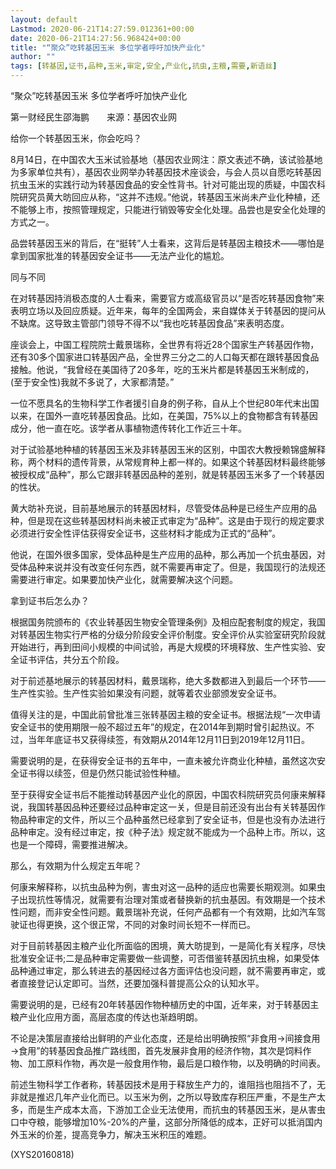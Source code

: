 ```yaml
---
layout: default
Lastmod: 2020-06-21T14:27:59.012361+00:00
date: 2020-06-21T14:27:56.968424+00:00
title: "“聚众”吃转基因玉米 多位学者呼吁加快产业化"
author: ""
tags: [转基因,证书,品种,玉米,审定,安全,产业化,抗虫,主粮,需要,新语丝]
---
```


“聚众”吃转基因玉米 多位学者呼吁加快产业化

第一财经民生邵海鹏　　来源：基因农业网

给你一个转基因玉米，你会吃吗？

8月14日，在中国农大玉米试验基地（基因农业网注：原文表述不确，该试验基地为多家单位共有），基因农业网举办转基因技术座谈会，与会人员以自愿吃转基因抗虫玉米的实践行动为转基因食品的安全性背书。针对可能出现的质疑，中国农科院研究员黄大昉回应从称，“这并不违规。”他说，转基因玉米尚未产业化种植，还不能够上市，按照管理规定，只能进行销毁等安全化处理。品尝也是安全化处理的方式之一。

品尝转基因玉米的背后，在“挺转”人士看来，这背后是转基因主粮技术——哪怕是拿到国家批准的转基因安全证书——无法产业化的尴尬。

同与不同

在对转基因持消极态度的人士看来，需要官方或高级官员以“是否吃转基因食物”来表明立场以及回应质疑。近年来，每年的全国两会，来自媒体关于转基因的提问从不缺席。这导致主管部门领导不得不以“我也吃转基因食品”来表明态度。

座谈会上，中国工程院院士戴景瑞称，全世界有将近28个国家生产转基因作物，还有30多个国家进口转基因产品，全世界三分之二的人口每天都在跟转基因食品接触。他说，“我曾经在美国待了20多年，吃的玉米片都是转基因玉米制成的，(至于安全性)我就不多说了，大家都清楚。”

一位不愿具名的生物科学工作者援引自身的例子称，自从上个世纪80年代末出国以来，在国外一直吃转基因食品。比如，在美国，75%以上的食物都含有转基因成分，他一直在吃。该学者从事植物遗传转化工作近三十年。

对于试验基地种植的转基因玉米及非转基因玉米的区别，中国农大教授赖锦盛解释称，两个材料的遗传背景，从常规育种上都一样的。如果这个转基因材料最终能够被授权成“品种”，那么它跟非转基因品种的差别，就是转基因玉米多了一个转基因的性状。

黄大昉补充说，目前基地展示的转基因材料，尽管受体品种是已经生产应用的品种，但是现在这些转基因材料尚未被正式审定为“品种”。这是由于现行的规定要求必须进行安全性评估获得安全证书，这些材料才能成为正式的“品种”。

他说，在国外很多国家，受体品种是生产应用的品种，那么再加一个抗虫基因，对受体品种来说并没有改变任何东西，就不需要再审定了。但是，我国现行的法规还需要进行审定。如果要加快产业化，就需要解决这个问题。

拿到证书后怎么办？

根据国务院颁布的《农业转基因生物安全管理条例》及相应配套制度的规定，我国对转基因生物实行严格的分级分阶段安全评价制度。安全评价从实验室研究阶段就开始进行，再到田间小规模的中间试验，再是大规模的环境释放、生产性实验、安全证书评估，共分五个阶段。

对于前述基地展示的转基因材料，戴景瑞称，绝大多数都进入到最后一个环节——生产性实验。生产性实验如果没有问题，就等着农业部颁发安全证书。

值得关注的是，中国此前曾批准三张转基因主粮的安全证书。根据法规“一次申请安全证书的使用期限一般不超过五年”的规定，在2014年到期时曾引起热议。不过，当年年底证书又获得续签，有效期从2014年12月11日到2019年12月11日。

需要说明的是，在获得安全证书的五年中，一直未被允许商业化种植，虽然这次安全证书得以续签，但是仍然只能试验性种植。

至于获得安全证书后不能推动转基因产业化的原因，中国农科院研究员何康来解释说，我国转基因品种还要经过品种审定这一关，但是目前还没有出台有关转基因作物品种审定的文件，所以三个品种虽然已经拿到了安全证书，但是也没有办法进行品种审定。没有经过审定，按《种子法》规定就不能成为一个品种上市。所以，这也是一个障碍，需要推进解决。

那么，有效期为什么规定五年呢？

何康来解释称，以抗虫品种为例，害虫对这一品种的适应也需要长期观测。如果虫子出现抗性等情况，就需要有治理对策或者替换新的抗虫基因。有效期是一个技术性问题，而非安全性问题。戴景瑞补充说，任何产品都有一个有效期，比如汽车驾驶证也得更换，这个很正常，不同的对象时间长短不一样而已。

对于目前转基因主粮产业化所面临的困境，黄大昉提到，一是简化有关程序，尽快批准安全证书;二是品种审定需要做一些调整，可否借鉴转基因抗虫棉，如果受体品种通过审定，那么转进去的基因经过各方面评估也没问题，就不需要再审定，或者直接登记认定即可。当然，还要加强科普提高公众的认知水平。

需要说明的是，已经有20年转基因作物种植历史的中国，近年来，对于转基因主粮产业化应用方面，高层态度的传达也渐趋明朗。

不论是决策层直接给出鲜明的产业化态度，还是给出明确按照“非食用→间接食用→食用”的转基因食品推广路线图，首先发展非食用的经济作物，其次是饲料作物、加工原料作物，再次是一般食用作物，最后是口粮作物，以及明确的时间表。

前述生物科学工作者称，转基因技术是用于释放生产力的，谁阻挡也阻挡不了，无非就是推迟几年产业化而已。以玉米为例，之所以导致库存积压严重，不是生产太多，而是生产成本太高，下游加工企业无法使用，而抗虫的转基因玉米，是从害虫口中夺粮，能够增加10%-20%的产量，这部分所降低的成本，正好可以抵消国内外玉米的价差，提高竞争力，解决玉米积压的难题。

(XYS20160818)

